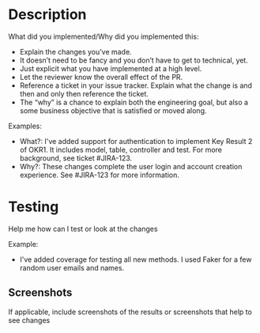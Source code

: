 # Description

What did you implemented/Why did you implemented this:

- Explain the changes you’ve made.
- It doesn’t need to be fancy and you don’t have to get to technical, yet.
- Just explicit what you have implemented at a high level.
- Let the reviewer know the overall effect of the PR.
- Reference a ticket in your issue tracker. Explain what the change is and then and only then reference the ticket.
- The “why” is a chance to explain both the engineering goal, but also a some business objective that is satisfied or moved along.

Examples:

- What?: I've added support for authentication to implement Key Result 2 of OKR1. It includes
  model, table, controller and test. For more background, see ticket #JIRA-123.
- Why?: These changes complete the user login and account creation experience. See #JIRA-123 for more information.

# Testing

Help me how can I test or look at the changes

Example:

- I've added coverage for testing all new methods. I used Faker for a few random user emails and names.

## Screenshots

If applicable, include screenshots of the results or screenshots that help to see changes
